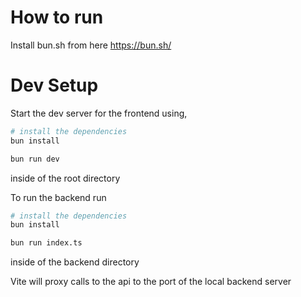 # How to run

Install bun.sh from here
https://bun.sh/

# Dev Setup




Start the dev server for the frontend using,

```bash
# install the dependencies
bun install

bun run dev
```

inside of the root directory

To run the backend run

```bash
# install the dependencies
bun install

bun run index.ts
```

inside of the backend directory

Vite will proxy calls to the api to the port of the
local backend server
